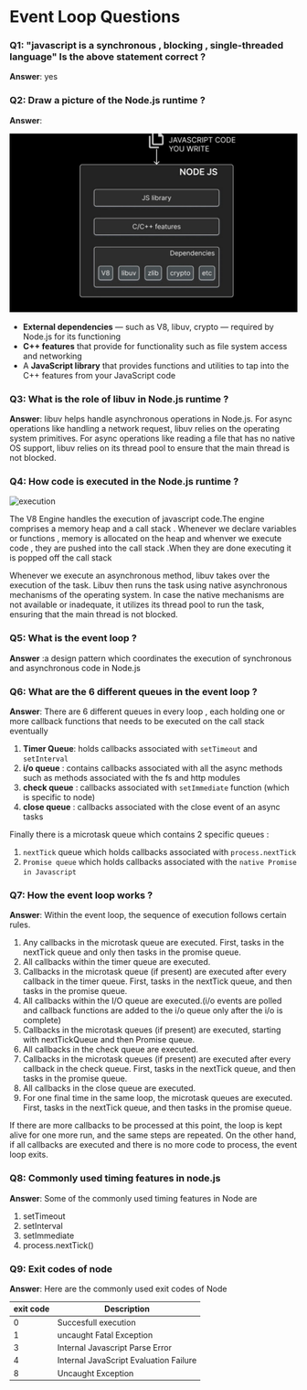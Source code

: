 # Event Loop Questions

### Q1: "javascript is a synchronous , blocking , single-threaded language" Is the above statement correct ? 

**Answer**: yes 

### Q2: Draw a picture of the Node.js runtime ? 

**Answer**: 

![node-runtime](../../assets/node-runtime.png)

- **External dependencies** — such as V8, libuv, crypto — required by Node.js for its functioning
- **C++ features** that provide for functionality such as file system access and networking
- A **JavaScript library** that provides functions and utilities to tap into the C++ features from your JavaScript code

### Q3: What is the role of libuv in Node.js runtime ?

**Answer**: libuv helps handle asynchronous operations in Node.js. For async operations like handling a network request, libuv relies on the operating system primitives. For async operations like reading a file that has no native OS support, libuv relies on its thread pool to ensure that the main thread is not blocked.

### Q4: How code is executed in the Node.js runtime ? 

![execution](../assets/execution.png)

The V8 Engine handles the execution of javascript code.The engine comprises a memory heap and a call stack . Whenever we declare variables or functions , memory is allocated on the heap and whenver we execute code , they are pushed into the call stack .When they are done executing it is popped off the call stack

Whenever we execute an asynchronous method, libuv takes over the execution of the task. Libuv then runs the task using native asynchronous mechanisms of the operating system. In case the native mechanisms are not available or inadequate, it utilizes its thread pool to run the task, ensuring that the main thread is not blocked.

### Q5: What is the event loop ? 

**Answer** :a design pattern which coordinates the execution of synchronous and asynchronous code in Node.js 

### Q6: What are the 6 different queues in the event loop ? 

**Answer**: There are 6 different queues in every loop , each holding one or more callback functions that needs to be executed on the call stack eventually

1. **Timer Queue**: holds callbacks associated with `setTimeout` and `setInterval`
2. **i/o queue** : contains callbacks associated with all the async methods such as methods associated with the fs and http modules
3. **check queue** : callbacks associated with `setImmediate` function (which is specific to node)
4. **close queue** : callbacks associated with the close event of an async tasks

Finally there is a microtask queue which contains 2 specific queues :

1. `nextTick` queue which holds callbacks associated with `process.nextTick`
2. `Promise queue` which holds callbacks associated with the `native Promise in Javascript`

### Q7: How the event loop works ? 

**Answer**: Within the event loop, the sequence of execution follows certain rules.

1. Any callbacks in the microtask queue are executed. First, tasks in the nextTick queue and only then tasks in the promise queue.
2. All callbacks within the timer queue are executed.
3. Callbacks in the microtask queue (if present) are executed after every callback in the timer queue. First, tasks in the nextTick queue, and then tasks in the promise queue.
4. All callbacks within the I/O queue are executed.(i/o events are polled and callback functions are added to the i/o queue only after the i/o is complete)
5. Callbacks in the microtask queues (if present) are executed, starting with nextTickQueue and then Promise queue.
6. All callbacks in the check queue are executed.
7. Callbacks in the microtask queues (if present) are executed after every callback in the check queue. First, tasks in the nextTick queue, and then tasks in the promise queue.
8. All callbacks in the close queue are executed.
9. For one final time in the same loop, the microtask queues are executed. First, tasks in the nextTick queue, and then tasks in the promise queue.

If there are more callbacks to be processed at this point, the loop is kept alive for one more run, and the same steps are repeated. On the other hand, if all callbacks are executed and there is no more code to process, the event loop exits.

### Q8: Commonly used timing features in node.js 

**Answer**: Some of the commonly used timing features in Node are

1. setTimeout
2. setInterval
3. setImmediate
4. process.nextTick()

### Q9: Exit codes of node 

**Answer**: Here are the commonly used exit codes of Node 

| exit code | Description                            |
| --------- | -------------------------------------- |
| 0         | Succesfull execution                   |
| 1         | uncaught Fatal Exception               |
| 3         | Internal Javascript Parse Error        |
| 4         | Internal JavaScript Evaluation Failure |
| 8         | Uncaught Exception                     |

